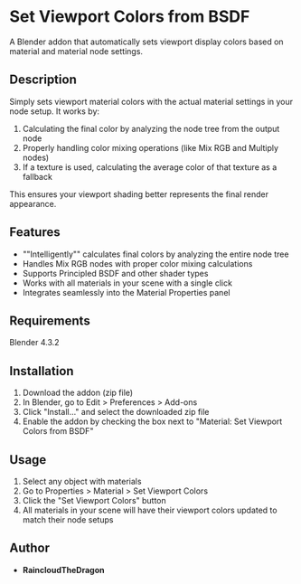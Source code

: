 # Set Viewport Colors from BSDF

A Blender addon that automatically sets viewport display colors based on material and material node settings.

## Description

Simply sets viewport material colors with the actual material settings in your node setup. It works by:

1. Calculating the final color by analyzing the node tree from the output node
2. Properly handling color mixing operations (like Mix RGB and Multiply nodes)
3. If a texture is used, calculating the average color of that texture as a fallback

This ensures your viewport shading better represents the final render appearance.

## Features

- ""Intelligently"" calculates final colors by analyzing the entire node tree
- Handles Mix RGB nodes with proper color mixing calculations
- Supports Principled BSDF and other shader types
- Works with all materials in your scene with a single click
- Integrates seamlessly into the Material Properties panel

## Requirements

Blender 4.3.2

## Installation

1. Download the addon (zip file)
2. In Blender, go to Edit > Preferences > Add-ons
3. Click "Install..." and select the downloaded zip file
4. Enable the addon by checking the box next to "Material: Set Viewport Colors from BSDF"

## Usage

1. Select any object with materials
2. Go to Properties > Material > Set Viewport Colors
3. Click the "Set Viewport Colors" button
4. All materials in your scene will have their viewport colors updated to match their node setups

## Author

- **RaincloudTheDragon**